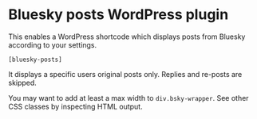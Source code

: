 # Bluesky posts WordPress plugin

This enables a WordPress shortcode which displays posts from Bluesky according to your settings.

	[bluesky-posts]

It displays a specific users original posts only. Replies and re-posts are skipped.

You may want to add at least a max width to `div.bsky-wrapper`.
See other CSS classes by inspecting HTML output.